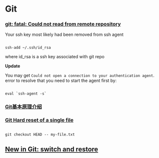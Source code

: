 # Git

### [git: fatal: Could not read from remote repository](https://stackoverflow.com/a/40009598)

Your ssh key most likely had been removed from ssh agent

```shell

ssh-add ~/.ssh/id_rsa

```
 
where id_rsa is a ssh key associated with git repo

**Update**

You may get `Could not open a connection to your authentication agent`. error to resolve that you need to start the agent first by:

```shell

eval `ssh-agent -s`

```

### [Git基本原理介绍](https://www.escapelife.site/posts/da89563c.html)

### [Git Hard reset of a single file](https://stackoverflow.com/a/7147320/7379661)

```shell

git checkout HEAD -- my-file.txt

```

## [New in Git: switch and restore](https://www.banterly.net/2021/07/31/new-in-git-switch-and-restore/)
